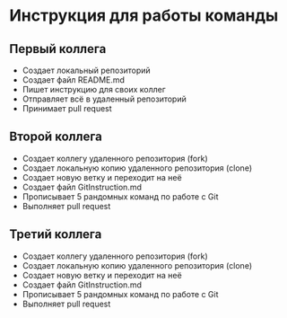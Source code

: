 # Инструкция для работы команды

## Первый коллега

* Создает локальный репозиторий
* Создает файл README.md
* Пишет инструкцию для своих коллег
* Отправляет всё в удаленный репозиторий
* Принимает pull request

## Второй коллега

* Создает коллегу удаленного репозитория (fork)
* Создает локальную копию удаленного репозитория (clone)
* Создает новую ветку и переходит на неё
* Создает файл GitInstruction.md
* Прописывает 5 рандомных команд по работе с Git
* Выполняет pull request

## Третий коллега

* Создает коллегу удаленного репозитория (fork)
* Создает локальную копию удаленного репозитория (clone)
* Создает новую ветку и переходит на неё
* Создает файл GitInstruction.md
* Прописывает 5 рандомных команд по работе с Git
* Выполняет pull request
